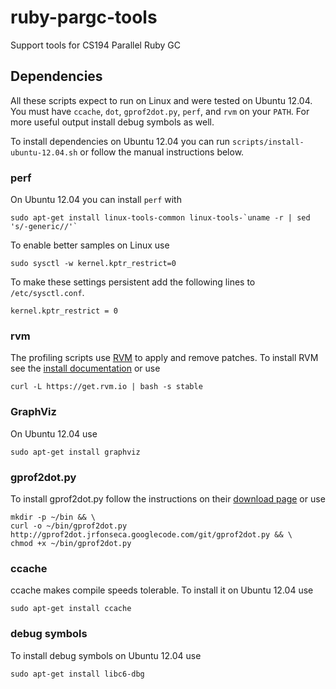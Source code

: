 ruby-pargc-tools
================

Support tools for CS194 Parallel Ruby GC

Dependencies
------------

All these scripts expect to run on Linux and were tested on Ubuntu
12.04. You must have `ccache`, `dot`, `gprof2dot.py`, `perf`, and `rvm` on your
`PATH`.  For more useful output install debug symbols as well.

To install dependencies on Ubuntu 12.04 you can run
`scripts/install-ubuntu-12.04.sh` or follow the manual
instructions below.

### perf

On Ubuntu 12.04 you can install `perf` with

    sudo apt-get install linux-tools-common linux-tools-`uname -r | sed 's/-generic//'`

To enable better samples on Linux use

    sudo sysctl -w kernel.kptr_restrict=0

To make these settings persistent add the following lines to
`/etc/sysctl.conf`.

    kernel.kptr_restrict = 0

### rvm

The profiling scripts use [RVM](https://rvm.io) to apply
and remove patches. To install RVM see the [install
documentation](https://rvm.io/rvm/install/) or use

    curl -L https://get.rvm.io | bash -s stable

### GraphViz

On Ubuntu 12.04 use

    sudo apt-get install graphviz

### gprof2dot.py

To install gprof2dot.py follow the instructions on their [download
page](http://code.google.com/p/jrfonseca/wiki/Gprof2Dot#Download)
or use

    mkdir -p ~/bin && \
    curl -o ~/bin/gprof2dot.py http://gprof2dot.jrfonseca.googlecode.com/git/gprof2dot.py && \
    chmod +x ~/bin/gprof2dot.py

### ccache

ccache makes compile speeds tolerable. To install it on Ubuntu 12.04 use

    sudo apt-get install ccache

### debug symbols

To install debug symbols on Ubuntu 12.04 use

    sudo apt-get install libc6-dbg

